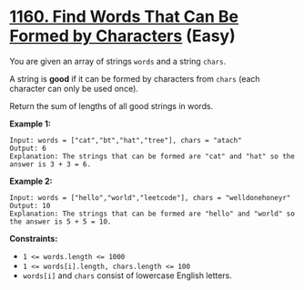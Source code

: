 # [1160. Find Words That Can Be Formed by Characters][link] (Easy)

[link]: https://leetcode.com/problems/find-words-that-can-be-formed-by-characters/

You are given an array of strings `words` and a string `chars`.

A string is **good** if it can be formed by characters from `chars` (each character can only be used
once).

Return the sum of lengths of all good strings in words.

**Example 1:**

```
Input: words = ["cat","bt","hat","tree"], chars = "atach"
Output: 6
Explanation: The strings that can be formed are "cat" and "hat" so the answer is 3 + 3 = 6.
```

**Example 2:**

```
Input: words = ["hello","world","leetcode"], chars = "welldonehoneyr"
Output: 10
Explanation: The strings that can be formed are "hello" and "world" so the answer is 5 + 5 = 10.
```

**Constraints:**

- `1 <= words.length <= 1000`
- `1 <= words[i].length, chars.length <= 100`
- `words[i]` and `chars` consist of lowercase English letters.
